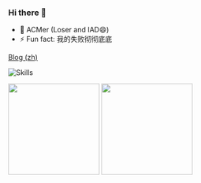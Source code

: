 ### Hi there 👋

- 🎈 ACMer (Loser and IAD😄)
- ⚡ Fun fact: 我的失败彻彻底底

[Blog (zh)](https://anak1st.github.io/blog)

![Skills](https://skillicons.dev/icons?i=github,c,cpp,cs,html,js,ts,css,py,md,bash,git,linux,vscode,electron,nodejs,react,vue,rust,wasm&perline=16)

<picture>
<source 
  srcset="https://github-readme-stats.vercel.app/api?username=anak1st&show_icons=true&theme=calm"
  media="(prefers-color-scheme: dark)"
/>
<source
  srcset="https://github-readme-stats.vercel.app/api?username=anak1st&show_icons=true"
  media="(prefers-color-scheme: light), (prefers-color-scheme: no-preference)"
/>
<img src="https://github-readme-stats.vercel.app/api?username=anak1st&show_icons=true" height="185px" />
</picture>

<picture>
<source 
  srcset="https://github-readme-stats.vercel.app/api/top-langs/?username=anak1st&layout=compact&langs_count=8&theme=calm"
  media="(prefers-color-scheme: dark)"
/>
<source
  srcset="https://github-readme-stats.vercel.app/api/top-langs/?username=anak1st&layout=compact&langs_count=8"
  media="(prefers-color-scheme: light), (prefers-color-scheme: no-preference)"
/>
<img src="https://github-readme-stats.vercel.app/api/top-langs/?username=anak1st&layout=compact&langs_count=8" height="185px" />
</picture>
